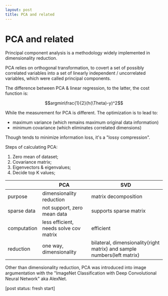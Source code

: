 ```yaml
---
layout: post
title: PCA and related
---
```


# PCA and related

Principal component analysis is a methodology widely implemented in dimensionality reduction.

PCA relies on orthogonal transformation, to covert a set of possibly correlated variables into a set of linearly independent / uncorrelated variables, which were called principal components.

The difference between PCA & linear regression, to the latter, the cost function is:

$$argmin\frac{1}{2}(h(\Theta)-y)^2$$

While the measurement for PCA is different. The optimization is to lead to:

* maximum variance (which remains maximum original data information)
* minimum covariance (which eliminates correlated dimensions)

Though tends to minimize information loss, it's a "lossy compression". 

Steps of calculating PCA:
1. Zero mean of dataset;
2. Covariance matrix;
3. Eigenvectors & eigenvalues;
4. Decide top K values;

|     | PCA  | SVD
|  ----  | ----  | ----
| purpose  | dimensionality reduction | matrix decomposition
| sparse data  | not support, zero mean data | supports sparse matrix
| computation | less efficient, needs solve cov matrix  | efficient
| reduction | one way, dimensionality | bilateral, dimensionality(right matrix) and sample numbers(left matrix)


Other than dimensionality reduction, PCA was introduced into image argumentation with the "ImageNet Classiﬁcation with Deep Convolutional Neural Network" aka AlexNet.

[post status: fresh start]